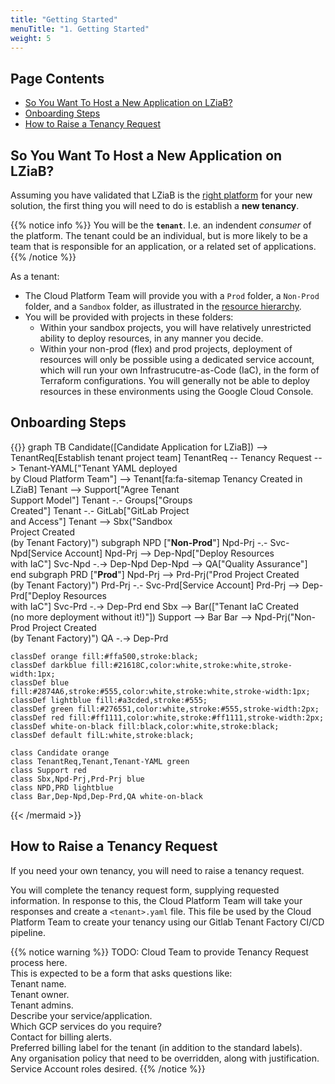 ```yaml
---
title: "Getting Started"
menuTitle: "1. Getting Started"
weight: 5
---
```


## Page Contents

- [So You Want To Host a New Application on LZiaB?](#so-you-want-to-host-a-new-application-on-LZiaB)
- [Onboarding Steps](#onboarding-steps)
- [How to Raise a Tenancy Request](#how-to-raise-a-tenancy-request)

## So You Want To Host a New Application on LZiaB?

Assuming you have validated that LZiaB is the [right platform](/cloud-first/hosting/) for your new solution, the first thing you will need to do is establish a **new tenancy**.

{{% notice info %}}
You will be the **`tenant`**. I.e. an indendent _consumer_ of the platform.
The tenant could be an individual, but is more likely to be a team that is responsible for an application, or a related set of applications.
{{% /notice %}}

As a tenant:

- The Cloud Platform Team will provide you with a `Prod` folder, a `Non-Prod` folder, and a `Sandbox` folder, as illustrated in the [resource hierarchy](/LZiaB/design-overview#organisation-resource-hierarchy).
- You will be provided with projects in these folders:
  - Within your sandbox projects, you will have relatively unrestricted ability to deploy resources, in any manner you decide.
  - Within your non-prod (flex) and prod projects, deployment of resources will only be possible using a dedicated service account, which will run your own Infrastrucutre-as-Code (IaC), in the form of Terraform configurations.  You will generally not be able to deploy resources in these environments using the Google Cloud Console.

## Onboarding Steps

{{<mermaid align="center">}}
graph TB
    Candidate([Candidate Application for LZiaB]) --> TenantReq[Establish tenant project team]
    TenantReq -- Tenancy Request --> Tenant-YAML["Tenant YAML deployed<br/>by Cloud Platform Team"] --> Tenant[fa:fa-sitemap Tenancy Created in LZiaB]
    Tenant --> Support["Agree Tenant<br/> Support Model"]
    Tenant -.- Groups["Groups<br/> Created"]
    Tenant -.- GitLab["GitLab Project<br/> and Access"]
    Tenant --> Sbx("Sandbox<br/> Project Created<br/> (by Tenant Factory)")
    subgraph NPD ["<b>Non-Prod</b>"]
      Npd-Prj -.- Svc-Npd[Service Account]
      Npd-Prj --> Dep-Npd["Deploy Resources<br/> with IaC"]
      Svc-Npd -.-> Dep-Npd
      Dep-Npd --> QA["Quality Assurance"]
    end
    subgraph PRD ["<b>Prod</b>"]
      Npd-Prj --> Prd-Prj("Prod Project Created<br/> (by Tenant Factory)")
      Prd-Prj -.- Svc-Prd[Service Account]
      Prd-Prj --> Dep-Prd["Deploy Resources<br/> with IaC"]
      Svc-Prd -.-> Dep-Prd
    end
    Sbx --> Bar(["Tenant IaC Created<br/> (no more deployment without it!)"])
    Support --> Bar
    Bar --> Npd-Prj("Non-Prod Project Created<br/> (by Tenant Factory)")
    QA -.-> Dep-Prd

    classDef orange fill:#ffa500,stroke:black;
    classDef darkblue fill:#21618C,color:white,stroke:white,stroke-width:1px;
    classDef blue fill:#2874A6,stroke:#555,color:white,stroke:white,stroke-width:1px;
    classDef lightblue fill:#a3cded,stroke:#555;
    classDef green fill:#276551,color:white,stroke:#555,stroke-width:2px;
    classDef red fill:#ff1111,color:white,stroke:#ff1111,stroke-width:2px;
    classDef white-on-black fill:black,color:white,stroke:black;
    classDef default filL:white,stroke:black;

    class Candidate orange
    class TenantReq,Tenant,Tenant-YAML green
    class Support red
    class Sbx,Npd-Prj,Prd-Prj blue
    class NPD,PRD lightblue
    class Bar,Dep-Npd,Dep-Prd,QA white-on-black
{{< /mermaid >}}

## How to Raise a Tenancy Request

If you need your own tenancy, you will need to raise a tenancy request.

You will complete the tenancy request form, supplying requested information.  In response to this, the Cloud Platform Team will take your responses and create a `<tenant>.yaml` file. This file be used by the Cloud Platform Team to create your tenancy using our Gitlab Tenant Factory CI/CD pipeline.

{{% notice warning %}}
TODO: Cloud Team to provide Tenancy Request process here.\
This is expected to be a form that asks questions like:\
Tenant name.\
Tenant owner.\
Tenant admins.\
Describe your service/application.\
Which GCP services do you require?\
Contact for billing alerts.\
Preferred billing label for the tenant (in addition to the standard labels).\
Any organisation policy that need to be overridden, along with justification.\
Service Account roles desired.
{{% /notice %}}